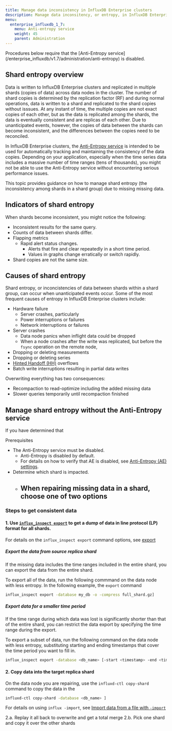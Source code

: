 ```yaml
---
title: Manage data inconsistency in InfluxDB Enterprise clusters
description: Manage data inconsitency, or entropy, in InfluxDB Enterprise clusters manually or with the Anti-Entropy service.
menu:
  enterprise_influxdb_1_7:
    menu: Anti-entropy service
    weight: 45
    parent: Administration
---
```


<dt>
Procedures below require that the [Anti-Entropy service](/enterprise_influxdb/v1.7/administration/anti-entropy) is disabled. 
</dt>

## Shard entropy overview

Data is written to InfluxDB Enterprise clusters and replicated in multiple shards (copies of data) across data nodes in the cluster. The number of shard copies is determined by the replication factor (RF) and during normal operations, data is written to a shard and replicated to the shard copies without isssues. At any instant of time, the multiple copies are not exact copies of each other, but as the data is replicated among the shards, the data is eventually consistent and are replicas of each other. Due to unanticipated events, however, the copies of data between the shards can become inconsistent, and the differences between the copies need to be reconciled.

In InfluxDB Enterprise clusters, the [Anti-Entropy service](/enterprise_influxdb/v1.7/administration/anti-entropy) is intended to be used for automatically tracking and maintaining the consistency of the data copies. Depending on your application, especially when the time series data includes a massive number of time ranges (tens of thousands), you might not be able to use the Anti-Entropy service without encountering serious performance issues.

This topic provides guidance on how to manage shard entropy (the inconsistency among shards in a shard group) due to missing missing data.

## Indicators of shard entropy

When shards become inconsistent, you might notice the following:

- Inconsistent results for the same query.
- Counts of data between shards differ.
- Flapping metrics
  - Rapid alert status changes.
    - Alerts that fire and clear repeatedly in a short time period.
    - Values in graphs change erratically or switch rapidly.
- Shard copies are not the same size.

## Causes of shard entropy

Shard entropy, or inconcistencies of data between shards within a shard group, can occur when unanticipated events occur. 
Some of the most frequent causes of entropy in InfluxDB Enterprise clusters include:

- Hardware failure
  - Server crashes, particularly 
  - Power interruptions or failures
  - Network interruptions or failures
- Server crashes
  - Data node panics when inflight data could be dropped
  - When a node crashes after the write was replicated, but before the `fsync` operation on the remote node, 
- Dropping or deleting measurements
- Dropping or deleting series
- [Hinted Handoff (HH)]() overflows
- Batch write interruptions resulting in partial data writes

Overwriting everything has two consequences:

- Recompaction to read-optimize including the added missing data
- Slower queries temporarily until recompaction finished

## Manage shard entropy without the Anti-Entropy service

If you have determined that

Prerequisites

- The Anti-Entropy service must be disabled.
  - Anti-Entropy is disabled by default.
  - For details on how to verify that AE is disabled, see [Anti-Entropy (AE) settings](/enterprise_influxdb/v1.7/administration/config-data-nodes/#anti-entropy-ae-settings).
- Determine which shard is impacted.
  - When repairing missing data in a shard, choose one of two options
    - 

### Steps to get consistent data

#### 1. Use [`influx_inspect export`](/influxdb/v1.7/tools/influx_inspect/#export) to get a dump of data in line protocol (LP) format for all shards.

For details on the `influx_inspect export` command options, 
see [export](https://docs.influxdata.com/influxdb/v1.7/tools/shell/#import-data-from-a-file-with-import)


##### Export the data from source replica shard

If the missing data includes the time ranges included in the entire shard,
you can export the data from the entire shard.

To export all of the data, run the following commmand on the data
node with less entropy. In the following example, the `export` command

```bash
influx_inspect export -database my_db -o -compress full_shard.gz]
```

##### Export data for a smaller time period

If the time range during which data was lost is significantly shorter 
than that of the entire shard, you can restrict the data export by specifying
the time range during the export.

To export a subset of data, run the following command on the data
node with less entropy, substituting starting and ending timestamps 
that cover the time period you want to fill in.

```bash
influx_inspect export -database <db_name> [-start <timestamp> -end <timestamp> ]
```


#### 2. Copy data into the target replica shard

On the data node you are repairing, use the `influxd-ctl copy-shard` command
to copy the data in the 

```bash
influxd-ctl copy-shard -database <db_name> ]
```



For details on using `influx -import`, see [Import data from a file with `-import`](https://docs.influxdata.com/influxdb/v1.7/tools/shell/#import-data-from-a-file-with-import)

2.a. Replay it all back to overwrite and get a total merge
2.b. Pick one shard and copy it over the other shards

